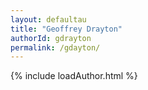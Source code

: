 ```yaml
---
layout: defaultau
title: "Geoffrey Drayton"
authorId: gdrayton
permalink: /gdayton/
---
```

{% include loadAuthor.html %}
<script>
    $(document).ready(function(){
        showAuthorBio('{{ page.authorId }}');
   });
</script>
